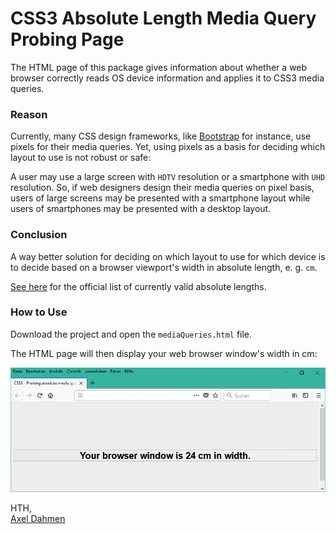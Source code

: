 # CSS3 Absolute Length Media Query Probing Page
The HTML page of this package gives information about whether a web browser correctly reads OS device information and applies it to CSS3 media queries.

### Reason

Currently, many CSS design frameworks, like [Bootstrap](https://getbootstrap.com/) for instance, use pixels for their media queries. Yet, using pixels as a basis for deciding which layout to use is not robust or safe:

A user may use a large screen with `HDTV` resolution or a smartphone with `UHD` resolution. So, if web designers design their media queries on pixel basis, users of large screens may be presented with a smartphone layout while users of smartphones may be presented with a desktop layout.

### Conclusion

A way better solution for deciding on which layout to use for which device is to decide based on a browser viewport's width in absolute length, e. g. `cm`.

[See here](https://www.w3.org/TR/css-values-3/#absolute-lengths) for the official list of currently valid absolute lengths.

### How to Use

Download the project and open the `mediaQueries.html` file.

The HTML page will then display your web browser window's width in cm:

![Sample Image](sampleImage.png)

HTH,<br/>
[Axel Dahmen](http://www.axeldahmen.de/)
